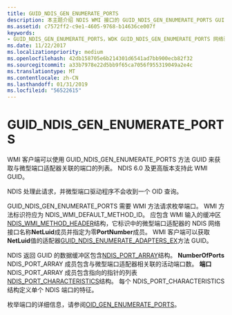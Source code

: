 ```yaml
---
title: GUID_NDIS_GEN_ENUMERATE_PORTS
description: 本主题介绍 NDIS WMI 接口的 GUID_NDIS_GEN_ENUMERATE_PORTS GUID。
ms.assetid: c7572ff2-c9e1-4605-9768-b14636ce007f
keywords:
- GUID_NDIS_GEN_ENUMERATE_PORTS，WDK GUID_NDIS_GEN_ENUMERATE_PORTS 网络驱动程序
ms.date: 11/22/2017
ms.localizationpriority: medium
ms.openlocfilehash: 42db158705e6b214301d6541ad7bb900ecb82f32
ms.sourcegitcommit: a33b7978e22d5bb9f65ca7056f955319049a2e4c
ms.translationtype: MT
ms.contentlocale: zh-CN
ms.lasthandoff: 01/31/2019
ms.locfileid: "56522615"
---
```

# <a name="guidndisgenenumerateports"></a>GUID_NDIS_GEN_ENUMERATE_PORTS

WMI 客户端可以使用 GUID_NDIS_GEN_ENUMERATE_PORTS 方法 GUID 来获取与微型端口适配器关联的端口的列表。 NDIS 6.0 及更高版本支持此 WMI GUID。

NDIS 处理此请求，并微型端口驱动程序不会收到一个 OID 查询。

GUID_NDIS_GEN_ENUMERATE_PORTS 需要 WMI 方法请求枚举端口。 WMI 方法标识符应为 NDIS_WMI_DEFAULT_METHOD_ID。 应包含 WMI 输入的缓冲区[NDIS_WMI_METHOD_HEADER](https://msdn.microsoft.com/library/windows/hardware/ff567903)结构，它标识中的微型端口适配器的 NDIS 网络接口名称**NetLuid**成员并指定为零**PortNumber**成员。 WMI 客户端可以获取**NetLuid**值的适配器[GUID_NDIS_ENUMERATE_ADAPTERS_EX](guid-ndis-enumerate-adapters-ex.md)方法 GUID。

NDIS 返回 GUID 的数据缓冲区包含[NDIS_PORT_ARRAY](https://msdn.microsoft.com/library/windows/hardware/ff566786)结构。 **NumberOfPorts** NDIS_PORT_ARRAY 成员包含与微型端口适配器相关联的活动端口数。 **端口**NDIS_PORT_ARRAY 成员包含指向的指针的列表[NDIS_PORT_CHARACTERISTICS](https://msdn.microsoft.com/library/windows/hardware/ff566791)结构。 每个 NDIS_PORT_CHARACTERISTICS 结构定义单个 NDIS 端口的特征。

枚举端口的详细信息，请参阅[OID_GEN_ENUMERATE_PORTS](oid-gen-enumerate-ports.md)。

